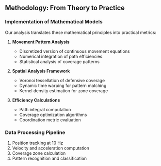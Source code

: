 ## Methodology: From Theory to Practice

### Implementation of Mathematical Models
Our analysis translates these mathematical principles into practical metrics:

1. **Movement Pattern Analysis**
   - Discretized version of continuous movement equations
   - Numerical integration of path efficiencies
   - Statistical analysis of coverage patterns

2. **Spatial Analysis Framework**
   - Voronoi tessellation of defensive coverage
   - Dynamic time warping for pattern matching
   - Kernel density estimation for zone coverage

3. **Efficiency Calculations**
   - Path integral computation
   - Coverage optimization algorithms
   - Coordination metric evaluation

### Data Processing Pipeline
1. Position tracking at 10 Hz
2. Velocity and acceleration computation
3. Coverage zone calculation
4. Pattern recognition and classification
